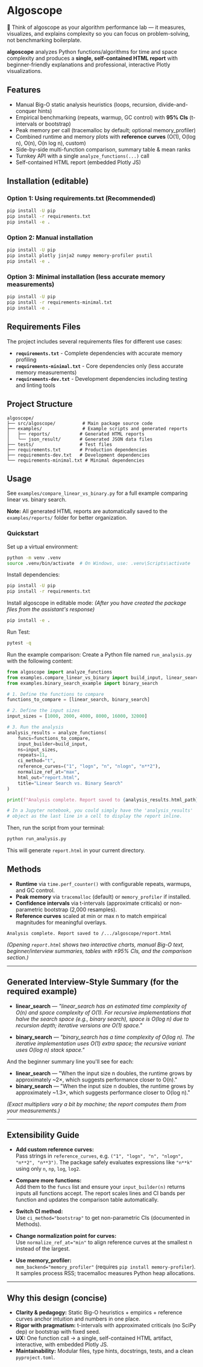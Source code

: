 # Algoscope
🚀 Think of algoscope as your algorithm performance lab — it measures, visualizes, and explains complexity so you can focus on problem-solving, not benchmarking boilerplate.

**algoscope** analyzes Python functions/algorithms for time and space complexity and produces a **single, self-contained HTML report** with beginner-friendly explanations and professional, interactive Plotly visualizations.

## Features

- Manual Big-O static analysis heuristics (loops, recursion, divide-and-conquer hints)
- Empirical benchmarking (repeats, warmup, GC control) with **95% CIs** (t-intervals or bootstrap)
- Peak memory per call (tracemalloc by default; optional memory_profiler)
- Combined runtime and memory plots with **reference curves** (O(1), O(log n), O(n), O(n log n), custom)
- Side-by-side multi-function comparison, summary table & mean ranks
- Turnkey API with a single `analyze_functions(...)` call
- Self-contained HTML report (embedded Plotly JS)

## Installation (editable)

### Option 1: Using requirements.txt (Recommended)
```bash
pip install -U pip
pip install -r requirements.txt
pip install -e .
```

### Option 2: Manual installation
```bash
pip install -U pip
pip install plotly jinja2 numpy memory-profiler psutil
pip install -e .
```

### Option 3: Minimal installation (less accurate memory measurements)
```bash
pip install -U pip
pip install -r requirements-minimal.txt
pip install -e .
```

## Requirements Files

The project includes several requirements files for different use cases:

- **`requirements.txt`** - Complete dependencies with accurate memory profiling
- **`requirements-minimal.txt`** - Core dependencies only (less accurate memory measurements)
- **`requirements-dev.txt`** - Development dependencies including testing and linting tools

## Project Structure

```
algoscope/
├── src/algoscope/          # Main package source code
├── examples/               # Example scripts and generated reports
│   ├── reports/           # Generated HTML reports
│   └── json_result/       # Generated JSON data files
├── tests/                 # Test files
├── requirements.txt       # Production dependencies
├── requirements-dev.txt   # Development dependencies
└── requirements-minimal.txt # Minimal dependencies
```

## Usage

See `examples/compare_linear_vs_binary.py` for a full example comparing linear vs. binary search.

**Note:** All generated HTML reports are automatically saved to the `examples/reports/` folder for better organization.

### Quickstart

Set up a virtual environment:

```bash
python -m venv .venv
source .venv/bin/activate  # On Windows, use: .venv\Scripts\activate
```

Install dependencies:

```bash
pip install -U pip
pip install -r requirements.txt
```

Install algoscope in editable mode:
*(After you have created the package files from the assistant's response)*

```bash
pip install -e .
```

Run Test:

```bash
pytest -q
````

Run the example comparison:
Create a Python file named `run_analysis.py` with the following content:

```python
from algoscope import analyze_functions
from examples.compare_linear_vs_binary import build_input, linear_search
from examples.binary_search_example import binary_search

# 1. Define the functions to compare
functions_to_compare = [linear_search, binary_search]

# 2. Define the input sizes
input_sizes = [1000, 2000, 4000, 8000, 16000, 32000]

# 3. Run the analysis
analysis_results = analyze_functions(
    funcs=functions_to_compare,
    input_builder=build_input,
    ns=input_sizes,
    repeats=11,
    ci_method="t",
    reference_curves=("1", "logn", "n", "nlogn", "n**2"),
    normalize_ref_at="max",
    html_out="report.html",
    title="Linear Search vs. Binary Search"
)

print(f"Analysis complete. Report saved to {analysis_results.html_path}")

# In a Jupyter notebook, you could simply have the 'analysis_results'
# object as the last line in a cell to display the report inline.
```

Then, run the script from your terminal:

```bash
python run_analysis.py
```

This will generate `report.html` in your current directory.

## Methods

- **Runtime** via `time.perf_counter()` with configurable repeats, warmups, and GC control.
- **Peak memory** via `tracemalloc` (default) or `memory_profiler` if installed.
- **Confidence intervals** via t-intervals (approximate criticals) or non-parametric bootstrap (2,000 resamples).
- **Reference curves** scaled at min or max n to match empirical magnitudes for meaningful overlays.

```
Analysis complete. Report saved to /.../algoscope/report.html
```

*(Opening `report.html` shows two interactive charts, manual Big-O text, beginner/interview summaries, tables with ±95% CIs, and the comparison section.)*

---

## Generated Interview-Style Summary (for the required example)

- **linear_search** — *"linear_search has an estimated time complexity of O(n) and space complexity of O(1). For recursive implementations that halve the search space (e.g., binary search), space is O(log n) due to recursion depth; iterative versions are O(1) space."*

- **binary_search** — *"binary_search has a time complexity of O(log n). The iterative implementation uses O(1) extra space; the recursive variant uses O(log n) stack space."*

And the beginner summary line you'll see for each:

- **linear_search** — "When the input size n doubles, the runtime grows by approximately ~2×, which suggests performance closer to O(n)."
- **binary_search** — "When the input size n doubles, the runtime grows by approximately ~1.3×, which suggests performance closer to O(log n)."

*(Exact multipliers vary a bit by machine; the report computes them from your measurements.)*

---

## Extensibility Guide

- **Add custom reference curves:**  
  Pass strings in `reference_curves`, e.g. `("1", "logn", "n", "nlogn", "n**2", "n**3")`. The package safely evaluates expressions like `"n**k"` using only `n`, `np`, `log`, `log2`.

- **Compare more functions:**  
  Add them to the `funcs` list and ensure your `input_builder(n)` returns inputs all functions accept. The report scales lines and CI bands per function and updates the comparison table automatically.

- **Switch CI method:**  
  Use `ci_method="bootstrap"` to get non-parametric CIs (documented in Methods).

- **Change normalization point for curves:**  
  Use `normalize_ref_at="min"` to align reference curves at the smallest n instead of the largest.

- **Use memory_profiler:**  
  `mem_backend="memory_profiler"` (requires `pip install memory-profiler`). It samples process RSS; tracemalloc measures Python heap allocations.

---

## Why this design (concise)

- **Clarity & pedagogy:** Static Big-O heuristics + empirics + reference curves anchor intuition and numbers in one place.
- **Rigor with pragmatism:** t-intervals with approximated criticals (no SciPy dep) or bootstrap with fixed seed.
- **UX:** One function call → a single, self-contained HTML artifact, interactive, with embedded Plotly JS.
- **Maintainability:** Modular files, type hints, docstrings, tests, and a clean `pyproject.toml`.